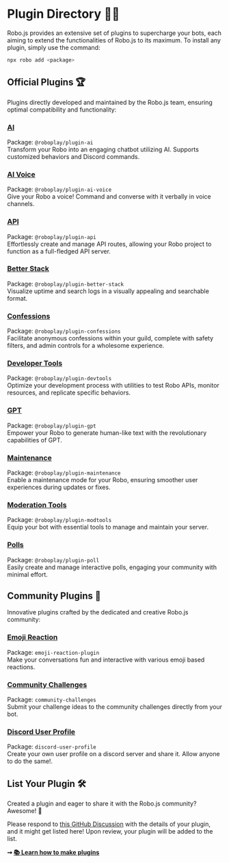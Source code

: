 # Plugin Directory 🤖🔌

Robo.js provides an extensive set of plugins to supercharge your bots, each aiming to extend the functionalities of Robo.js to its maximum. To install any plugin, simply use the command:

```bash
npx robo add <package>
```

## Official Plugins 🏆

Plugins directly developed and maintained by the Robo.js team, ensuring optimal compatibility and functionality:

### [AI](https://github.com/Wave-Play/robo.js/tree/main/packages/plugin-ai)
Package: `@roboplay/plugin-ai`  
Transform your Robo into an engaging chatbot utilizing AI. Supports customized behaviors and Discord commands.

### [AI Voice](https://github.com/Wave-Play/robo.js/tree/main/packages/plugin-ai-voice)
Package: `@roboplay/plugin-ai-voice`  
Give your Robo a voice! Command and converse with it verbally in voice channels.

### [API](https://github.com/Wave-Play/robo.js/tree/main/packages/plugin-api)
Package: `@roboplay/plugin-api`  
Effortlessly create and manage API routes, allowing your Robo project to function as a full-fledged API server.

### [Better Stack](https://github.com/Wave-Play/robo.js/tree/main/packages/plugin-better-stack)
Package: `@roboplay/plugin-better-stack`  
Visualize uptime and search logs in a visually appealing and searchable format.

### [Confessions](https://github.com/Wave-Play/robo.js/tree/main/packages/plugin-confessions)
Package: `@roboplay/plugin-confessions`  
Facilitate anonymous confessions within your guild, complete with safety filters, and admin controls for a wholesome experience.

### [Developer Tools](https://github.com/Wave-Play/robo.js/tree/main/packages/plugin-devtools)
Package: `@roboplay/plugin-devtools`  
Optimize your development process with utilities to test Robo APIs, monitor resources, and replicate specific behaviors.

### [GPT](https://github.com/Wave-Play/robo.js/tree/main/packages/plugin-gpt)
Package: `@roboplay/plugin-gpt`  
Empower your Robo to generate human-like text with the revolutionary capabilities of GPT.

### [Maintenance](https://github.com/Wave-Play/robo.js/tree/main/packages/plugin-maintenance)
Package: `@roboplay/plugin-maintenance`  
Enable a maintenance mode for your Robo, ensuring smoother user experiences during updates or fixes.

### [Moderation Tools](https://github.com/Wave-Play/robo.js/tree/main/packages/plugin-modtools)
Package: `@roboplay/plugin-modtools`  
Equip your bot with essential tools to manage and maintain your server.

### [Polls](https://github.com/Wave-Play/robo.js/tree/main/packages/plugin-poll)
Package: `@roboplay/plugin-poll`  
Easily create and manage interactive polls, engaging your community with minimal effort.

## Community Plugins 🎉

Innovative plugins crafted by the dedicated and creative Robo.js community:

### [Emoji Reaction](https://www.npmjs.com/package/emoji-reaction-plugin)
Package: `emoji-reaction-plugin`  
Make your conversations fun and interactive with various emoji based reactions.

### [Community Challenges](https://www.npmjs.com/package/community-challenges)
Package: `community-challenges`  
Submit your challenge ideas to the community challenges directly from your bot.

### [Discord User Profile](https://www.npmjs.com/package/discord-user-profile)
Package: `discord-user-profile`  
Create your own user profile on a discord server and share it. Allow anyone to do the same!.

## List Your Plugin 🛠️

Created a plugin and eager to share it with the Robo.js community? Awesome! 🌟

Please respond to [this GitHub Discussion](https://github.com/Wave-Play/robo.js/discussions/48) with the details of your plugin, and it might get listed here! Upon review, your plugin will be added to the list.

**➞ [📚 Learn how to make plugins](/docs/advanced/plugins#creating-plugins)**
